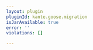 ```yaml
---
layout: plugin
pluginId: kante.goose.migration
isJarAvailable: true
error: ''
violations: []

---
```

